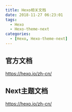 ```yaml
---
title: Hexo相关文档
date: 2018-11-27 06:23:01
tags:
  - Hexo
  - Hexo-theme-next
categories:
  - [Hexo, Hexo-theme-next]
---
```

## 官方文档
https://hexo.io/zh-cn/
## Next主题文档
https://hexo.io/zh-cn/